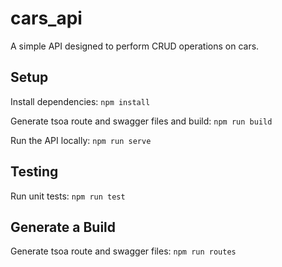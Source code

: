 # cars_api

A simple API designed to perform CRUD operations on cars.

## Setup

Install dependencies:
`npm install`

Generate tsoa route and swagger files and build:
`npm run build`

Run the API locally:
`npm run serve`


## Testing

Run unit tests:
`npm run test`

## Generate a Build

Generate tsoa route and swagger files:
`npm run routes`